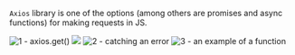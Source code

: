 ```Axios``` library is one of the options (among others are promises and async functions) for making requests in JS.

![1 - axios.get()](./.1.PNG)
![ ](./.2.PNG)
![2 - catching an error](./.3.PNG)
![3 - an example of a function](./.4.PNG)
